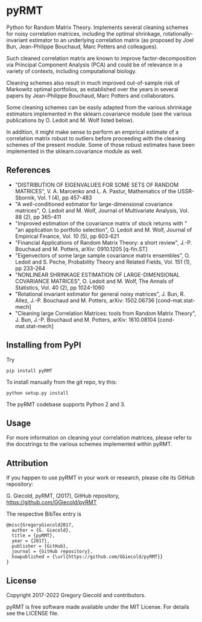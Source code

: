 # pyRMT
Python for Random Matrix Theory. Implements several cleaning schemes for noisy correlation matrices, 
including the optimal shrinkage, rotationally-invariant estimator
to an underlying correlation matrix (as proposed by Joel Bun, 
Jean-Philippe Bouchaud, Marc Potters and colleagues).

Such cleaned correlation matrix are known to improve factor-decomposition
via Principal Component Analysis (PCA) and could be of relevance in a variety 
of contexts, including computational biology.

Cleaning schemes also result in much improved out-of-sample risk
of Markowitz optimal portfolios, as established over the years
in several papers by Jean-Philippe Bouchaud, Marc Potters and collaborators.

Some cleaning schemes can be easily adapted from the various shrinkage
estimators implemented in the sklearn.covariance module 
(see the various publications by O. Ledoit and M. Wolf listed below).

In addition, it might make sense to perform an empirical estimate
of a correlation matrix robust to outliers before proceeding with
the cleaning schemes of the present module. Some of those robust estimates
have been implemented in the sklearn.covariance module as well. 


References
----------
* "DISTRIBUTION OF EIGENVALUES FOR SOME SETS OF RANDOM MATRICES",
  V. A. Marcenko and L. A. Pastur, Mathematics of the USSR-Sbornik, Vol. 1 (4), pp 457-483
* "A well-conditioned estimator for large-dimensional covariance matrices",
  O. Ledoit and M. Wolf, Journal of Multivariate Analysis, Vol. 88 (2), pp 365-411
* "Improved estimation of the covariance matrix of stock returns with "
  "an application to portfolio selection",
  O. Ledoit and M. Wolf, Journal of Empirical Finance, Vol. 10 (5), pp 603-621
* "Financial Applications of Random Matrix Theory: a short review",
  J.-P. Bouchaud and M. Potters, arXiv: 0910.1205 [q-fin.ST]
* "Eigenvectors of some large sample covariance matrix ensembles",
  O. Ledoit and S. Peche, Probability Theory and Related Fields, Vol. 151 (1), pp 233-264
* "NONLINEAR SHRINKAGE ESTIMATION OF LARGE-DIMENSIONAL COVARIANCE MATRICES",
  O. Ledoit and M. Wolf, The Annals of Statistics, Vol. 40 (2), pp 1024-1060 
* "Rotational invariant estimator for general noisy matrices",
  J. Bun, R. Allez, J.-P. Bouchaud and M. Potters, arXiv: 1502.06736 [cond-mat.stat-mech]
* "Cleaning large Correlation Matrices: tools from Random Matrix Theory",
  J. Bun, J.-P. Bouchaud and M. Potters, arXiv: 1610.08104 [cond-mat.stat-mech]
  
Installing from PyPI
--------------------

Try

```pip install pyRMT```

To install manually from the git repo, try this:

```python setup.py install```

The pyRMT codebase supports Python 2 and 3.

Usage
-----

For more information on cleaning your correlation matrices, please refer to the docstrings to the various schemes implemented within pyRMT.
  
Attribution
-----------

If you happen to use pyRMT in your work or research, please cite its GitHub repository:

G. Giecold, pyRMT, (2017), GitHub repository, https://github.com/GGiecold/pyRMT

The respective BibTex entry is

```
@misc{GregoryGiecold2017,
  author = {G. Giecold},
  title = {pyRMT},
  year = {2017},
  publisher = {GitHub},
  journal = {GitHub repository},
  howpublished = {\url{https://github.com/GGiecold/pyRMT}}
}
```


License
-------

Copyright 2017-2022 Gregory Giecold and contributors.

pyRMT is free software made available under the MIT License. For details see the LICENSE file.
